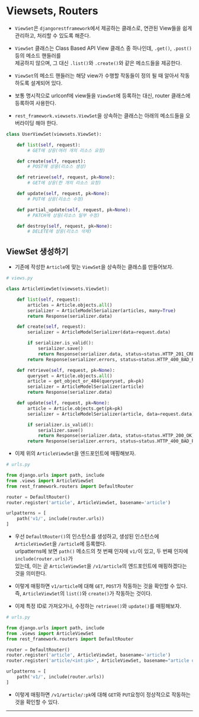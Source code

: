 # Viewsets, Routers

- `ViewSet`은 `djangorestframework`에서 제공하는 클래스로, 연관된 View들을 쉽게 관리하고, 처리할 수 있도록 해준다.

- `ViewSet` 클래스는 Class Based API View 클래스 중 하나인데, `.get()`, `.post()` 등의 메소드 핸들러를  
  제공하지 않으며, 그 대신 `.list()`와 `.create()`와 같은 메소드들을 제공한다.

- `ViewSet`의 메소드 핸들러는 해당 view가 수행할 작동들이 정의 될 때 알아서 작동하도록 설계되어 있다.

- 보통 명시적으로 urlconf에 view들을 `ViewSet`에 등록하는 대신, router 클래스에 등록하여 사용한다.

- `rest_framework.viewsets.ViewSet`을 상속하는 클래스는 아래의 메소드들을 오버라이딩 해야 한다.

```py
class UserViewSet(viewsets.ViewSet):

    def list(self, request):
        # GET에 상응(여러 개의 리소스 요청)

    def create(self, request):
        # POST에 상응(리소스 생성)

    def retrieve(self, request, pk=None):
        # GET에 상응(한 개의 리소스 요청)

    def update(self, request, pk=None):
        # PUT에 상응(리소스 수정)

    def partial_update(self, request, pk=None):
        # PATCH에 상응(리소스 일부 수정)

    def destroy(self, request, pk=None):
        # DELETE에 상응(리소스 삭제)
```

<h2>ViewSet 생성하기</h2>

- 기존에 작성한 `Article`에 맞는 `ViewSet`을 상속하는 클래스를 만들어보자.

```py
# views.py

class ArticleViewSet(viewsets.ViewSet):

    def list(self, request):
        articles = Article.objects.all()
        serializer = ArticleModelSerializer(articles, many=True)
        return Response(serializer.data)

    def create(self, request):
        serializer = ArticleModelSerializer(data=request.data)

        if serializer.is_valid():
            serializer.save()
            return Response(serializer.data, status=status.HTTP_201_CREATED)
        return Response(serializer.errors, status=status.HTTP_400_BAD_REQUEST)

    def retrieve(self, request, pk=None):
        queryset = Article.objects.all()
        article = get_object_or_404(queryset, pk=pk)
        serializer = ArticleModelSerializer(article)
        return Response(serializer.data)

    def update(self, request, pk=None):
        article = Article.objects.get(pk=pk)
        serializer = ArticleModelSerializer(article, data=request.data)

        if serializer.is_valid():
            serializer.save()
            return Response(serializer.data, status=status.HTTP_200_OK)
        return Response(serializer.errors, status=status.HTTP_400_BAD_REQUEST)
```

- 이제 위의 `ArticleViewSet`을 엔드포인트에 매핑해보자.

```py
# urls.py

from django.urls import path, include
from .views import ArticleViewSet
from rest_framework.routers import DefaultRouter

router = DefaultRouter()
router.register('article', ArticleViewSet, basename='article')

urlpatterns = [
    path('v1/', include(router.urls))
]
```

- 우선 `DefaultRouter()`의 인스턴스를 생성하고, 생성된 인스턴스에 `ArticleViewSet`을 `/article`에 등록했다.  
  urlpatterns에 보면 `path()` 메소드의 첫 번째 인자에 `v1/`이 있고, 두 번째 인자에 `include(router.urls)`가  
  있는데, 이는 곧 `ArticleViewSet`을 `/v1/article`의 엔드포인트에 매핑하겠다는 것을 의미한다.

- 이렇게 매핑하면 `v1/article`에 대해 `GET`, `POST`가 작동하는 것을 확인할 수 있다.  
  즉, `ArticleViewSet`의 `list()`와 `create()`가 작동하는 것이다.

- 이제 특정 ID로 가져오거나, 수정하는 `retrieve()`와 `update()`를 매핑해보자.

```py
# urls.py

from django.urls import path, include
from .views import ArticleViewSet
from rest_framework.routers import DefaultRouter

router = DefaultRouter()
router.register('article', ArticleViewSet, basename='article')
router.register('article/<int:pk>', ArticleViewSet, basename="article detail")

urlpatterns = [
    path('v1/', include(router.urls))
]
```

- 이렇게 매핑하면 `/v1/article/:pk`에 대해 `GET`와 `PUT`요청이 정상적으로 작동하는 것을 확인할 수 있다.

<hr/>
